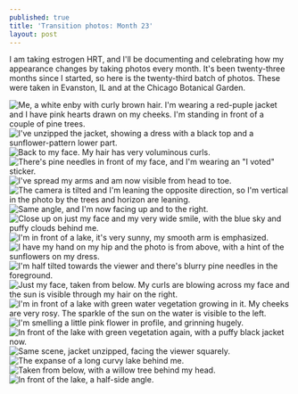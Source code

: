 ```yaml
---
published: true
title: 'Transition photos: Month 23'
layout: post
---
```


I am taking estrogen HRT, and I'll be documenting and celebrating
how my appearance changes by taking photos every month.
It's been twenty-three months since I started, so here is the twenty-third batch of photos.
These were taken in Evanston, IL and at the Chicago Botanical Garden.

![Me, a white enby with curly brown hair. I'm wearing a red-puple jacket and I have pink hearts drawn on my cheeks. I'm standing in front of a couple of pine trees.](/assets/album-03-27-25/pic01.jpg)
![I've unzipped the jacket, showing a dress with a black top and a sunflower-pattern lower part.](/assets/album-03-27-25/pic02.jpg)
![Back to my face. My hair has very voluminous curls.](/assets/album-03-27-25/pic03.jpg)
![There's pine needles in front of my face, and I'm wearing an "I voted" sticker.](/assets/album-03-27-25/pic04.jpg)
![I've spread my arms and am now visible from head to toe.](/assets/album-03-27-25/pic05.jpg)
![The camera is tilted and I'm leaning the opposite direction, so I'm vertical in the photo by the trees and horizon are leaning.](/assets/album-03-27-25/pic06.jpg)
![Same angle, and I'm now facing up and to the right.](/assets/album-03-27-25/pic07.jpg)
![Close up on just my face and my very wide smile, with the blue sky and puffy clouds behind me.](/assets/album-03-27-25/pic08.jpg)
![I'm in front of a lake, it's very sunny, my smooth arm is emphasized.](/assets/album-03-27-25/pic09.jpg)
![I have my hand on my hip and the photo is from above, with a hint of the sunflowers on my dress.](/assets/album-03-27-25/pic10.jpg)
![I'm half tilted towards the viewer and there's blurry pine needles in the foreground.](/assets/album-03-27-25/pic11.jpg)
![Just my face, taken from below. My curls are blowing across my face and the sun is visible through my hair on the right.](/assets/album-03-27-25/pic12.jpg)
![I'm in front of a lake with green water vegetation growing in it. My cheeks are very rosy. The sparkle of the sun on the water is visible to the left.](/assets/album-03-27-25/pic13.jpg)
![I'm smelling a little pink flower in profile, and grinning hugely.](/assets/album-03-27-25/pic14.jpg)
![In front of the lake with green vegetation again, with a puffy black jacket now.](/assets/album-03-27-25/pic15.jpg)
![Same scene, jacket unzipped, facing the viewer squarely.](/assets/album-03-27-25/pic16.jpg)
![The expanse of a long curvy lake behind me.](/assets/album-03-27-25/pic17.jpg)
![Taken from below, with a willow tree behind my head.](/assets/album-03-27-25/pic18.jpg)
![In front of the lake, a half-side angle.](/assets/album-03-27-25/pic19.jpg)
